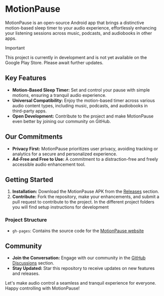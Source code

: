 # MotionPause

MotionPause is an open-source Android app that brings a distinctive motion-based sleep timer to your audio experience, effortlessly enhancing your listening sessions across music, podcasts, and audiobooks in other apps.

> [!IMPORTANT]  
> This project is currently in development and is not yet available on the Google Play Store. Please await further updates.

## Key Features

- **Motion-Based Sleep Timer:** Set and control your pause with simple motions, ensuring a tranquil audio experience.
- **Universal Compatibility:** Enjoy the motion-based timer across various audio content types, including music, podcasts, and audiobooks in third-party apps.
- **Open Development:** Contribute to the project and make MotionPause even better by joining our community on GitHub.

## Our Commitments

- **Privacy First:** MotionPause prioritizes user privacy, avoiding tracking or analytics for a secure and personalized experience.
- **Ad-Free and Free to Use:** A commitment to a distraction-free and freely accessible audio enhancement tool.

## Getting Started

1. **Installation:** Download the MotionPause APK from the [Releases](https://github.com/Buckwich/MotionPause/releases) section.
2. **Contribute:** Fork the repository, make your enhancements, and submit a pull request to contribute to the project. In the different project folders you will find setup instructions for development

### Project Structure

- `gh-pages`: Contains the source code for the [MotionPause website](https://buckwich.github.io/MotionPause/)

## Community

- **Join the Conversation:** Engage with our community in the [GitHub Discussions](https://github.com/your-username/MotionPause/discussions) section.
- **Stay Updated:** Star this repository to receive updates on new features and releases.

Let's make audio control a seamless and tranquil experience for everyone. Happy controlling with MotionPause!
